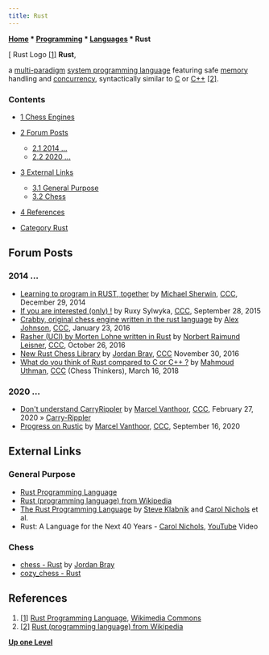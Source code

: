 ```yaml
---
title: Rust
---
```

**[Home](Home "Home") \* [Programming](Programming "Programming") \* [Languages](Languages "Languages") \* Rust**



[ Rust Logo <a id="cite-note-1" href="#cite-ref-1">[1]</a>
**Rust**,  

a [multi-paradigm](https://en.wikipedia.org/wiki/Programming_paradigm#Support_for_multiple_paradigms) [system programming language](https://en.wikipedia.org/wiki/System_programming_language) featuring safe [memory](Memory "Memory") handling and [concurrency](https://en.wikipedia.org/wiki/Concurrency_(computer_science)), syntactically similar to [C](C "C") or [C++](Cpp "Cpp") <a id="cite-note-2" href="#cite-ref-2">[2]</a>.



### Contents


* [1 Chess Engines](#chess-engines)
* [2 Forum Posts](#forum-posts)
	+ [2.1 2014 ...](#2014-...)
	+ [2.2 2020 ...](#2020-...)
* [3 External Links](#external-links)
	+ [3.1 General Purpose](#general-purpose)
	+ [3.2 Chess](#chess)
* [4 References](#references)






* [Category Rust](Category:Rust "Category:Rust")


## Forum Posts


### 2014 ...


* [Learning to program in RUST, together](http://www.talkchess.com/forum3/viewtopic.php?f=7&t=54780) by [Michael Sherwin](Michael_Sherwin "Michael Sherwin"), [CCC](CCC "CCC"), December 29, 2014
* [If you are interested (only) !](http://www.talkchess.com/forum3/viewtopic.php?f=2&t=57782) by Ruxy Sylwyka, [CCC](CCC "CCC"), September 28, 2015
* [Crabby, original chess engine written in the rust language](http://www.talkchess.com/forum3/viewtopic.php?f=7&t=59023) by [Alex Johnson](index.php?title=Alex_Johnson&action=edit&redlink=1 "Alex Johnson (page does not exist)"), [CCC](CCC "CCC"), January 23, 2016
* [Rasher (UCI) by Morten Lohne written in Rust](http://www.talkchess.com/forum3/viewtopic.php?f=2&t=61843) by [Norbert Raimund Leisner](Norbert_Raimund_Leisner "Norbert Raimund Leisner"), [CCC](CCC "CCC"), October 26, 2016
* [New Rust Chess Library](http://www.talkchess.com/forum3/viewtopic.php?f=7&t=62323) by [Jordan Bray](index.php?title=Jordan_Bray&action=edit&redlink=1 "Jordan Bray (page does not exist)"), [CCC](CCC "CCC") November 30, 2016
* [What do you think of Rust compared to C or C++ ?](http://www.talkchess.com/forum3/viewtopic.php?f=3&t=66838) by [Mahmoud Uthman](index.php?title=Mahmoud_Uthman&action=edit&redlink=1 "Mahmoud Uthman (page does not exist)"), [CCC](CCC "CCC") (Chess Thinkers), March 16, 2018


### 2020 ...


* [Don't understand CarryRippler](http://www.talkchess.com/forum3/viewtopic.php?f=7&t=73198) by [Marcel Vanthoor](Marcel_Vanthoor "Marcel Vanthoor"), [CCC](CCC "CCC"), February 27, 2020 » [Carry-Rippler](Traversing_Subsets_of_a_Set#AllSubsetsofanySet "Traversing Subsets of a Set")
* [Progress on Rustic](http://www.talkchess.com/forum3/viewtopic.php?f=7&t=75129) by [Marcel Vanthoor](Marcel_Vanthoor "Marcel Vanthoor"), [CCC](CCC "CCC"), September 16, 2020


## External Links


### General Purpose


* [Rust Programming Language](https://www.rust-lang.org/)
* [Rust (programming language) from Wikipedia](https://en.wikipedia.org/wiki/Rust_(programming_language))
* [The Rust Programming Language](https://doc.rust-lang.org/book/) by [Steve Klabnik](https://github.com/steveklabnik) and [Carol Nichols](https://github.com/carols10cents) et al.
* Rust: A Language for the Next 40 Years - [Carol Nichols](https://github.com/carols10cents), [YouTube](https://en.wikipedia.org/wiki/YouTube) Video


 
### Chess


* [chess - Rust](https://jordanbray.github.io/chess/chess/index.html) by [Jordan Bray](index.php?title=Jordan_Bray&action=edit&redlink=1 "Jordan Bray (page does not exist)")
* [cozy\_chess - Rust](https://docs.rs/cozy-chess/latest/cozy_chess/)


## References


1. <a id="cite-ref-1" href="#cite-note-1">[1]</a> [Rust Programming Language](https://www.rust-lang.org/), [Wikimedia Commons](https://en.wikipedia.org/wiki/Wikimedia_Commons)
2. <a id="cite-ref-2" href="#cite-note-2">[2]</a> [Rust (programming language) from Wikipedia](https://en.wikipedia.org/wiki/Rust_(programming_language))

**[Up one Level](Languages "Languages")**







 
